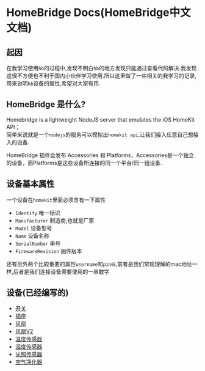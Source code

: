 # HomeBridge Docs(HomeBridge中文文档)

起因  
---
在我学习使用`hb`的过程中,发现不明白`hb`的地方发现只能通过查看代码解决.我发现这很不方便也不利于国内小伙伴学习使用.所以这里做了一些相关的我学习的记录,用来说明`hb`设备的属性,希望对大家有用.

HomeBridge 是什么?  
---
Homebridge is a lightweight NodeJS server that emulates the iOS HomeKit API；  
简单来说就是一个`nodejs`的服务可以模拟出`homekit api`,让我们接入任意自己想接入的设备.

HomeBridge 插件会发布 Accessories 和 Platforms，Accessories是一个独立的设备，而Platforms是这些设备所连接的同一个平台/同一组设备.



设备基本属性  
---
一个设备在`homekit`里面必须含有一下属性
* `Identify` 唯一标识
* `Manufacturer` 制造商,也就是厂家
* `Model`  设备型号
* `Name`  设备名称
* `SerialNumber` 串号
* `FirmwareRevision` 固件版本

还有另外两个比较重要的属性`username`和`pin码`,前者是我们常规理解的mac地址一样,后者是我们连接设备需要使用的一串数字

设备(已经编写的)
----
* [开关](./HomeKitType/Switch.md)
* [插座](./HomeKitType/Outlet.md)
* [风扇](./HomeKitType/Fan.md)
* [风扇V2](./HomeKitType/Fan2.md)
* [温度传感器](./HomeKitType/TemperatureSensor.md)
* [湿度传感器](./HomeKitType/HumiditySensor.md)
* [光照传感器](./HomeKitType/Light%20Sensor.md)
* [空气净化器](./HomeKitType/AirPurifier.md)


